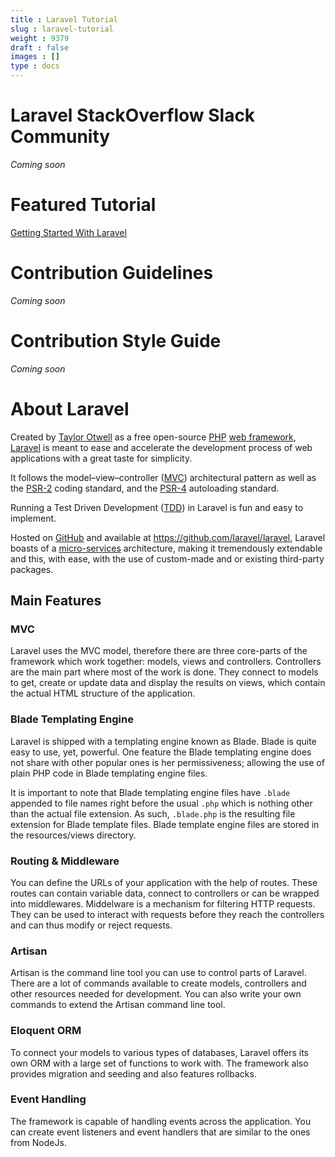 ```yaml
---
title : Laravel Tutorial
slug : laravel-tutorial
weight : 9379
draft : false
images : []
type : docs
---
```


# Laravel StackOverflow Slack Community

_Coming soon_

# Featured Tutorial

[Getting Started With Laravel][1]


  [1]: https://www.wikiod.com/laravel/installation

# Contribution Guidelines

_Coming soon_

# Contribution Style Guide

_Coming soon_

# About Laravel

Created by [Taylor Otwell][1] as a free open-source [PHP][2] [web framework][3], [Laravel][4] is meant to ease and accelerate the development process of web applications with a great taste for simplicity.

It follows the model–view–controller ([MVC][5]) architectural pattern as well as the [PSR-2][6] coding standard, and the [PSR-4][7] autoloading standard.

Running a Test Driven Development ([TDD][8]) in Laravel is fun and easy to implement.

Hosted on [GitHub][9] and available at https://github.com/laravel/laravel, Laravel boasts of a [micro-services][10] architecture, making it tremendously extendable and this, with ease, with the use of custom-made and or existing third-party packages.

## Main Features

### MVC
Laravel uses the MVC model, therefore there are three core-parts of the framework which work together: models, views and controllers. Controllers are the main part where most of the work is done. They connect to models to get, create or update data and display the results on views, which contain the actual HTML structure of the application.

### Blade Templating Engine

Laravel is shipped with a templating engine known as Blade. Blade is quite easy to use, yet, powerful. One feature the Blade templating engine does not share with other popular ones is her permissiveness; allowing the use of plain PHP code in Blade templating engine files.

It is important to note that Blade templating engine files have `.blade` appended to file names right before the usual `.php` which is nothing other than the actual file extension. As such, `.blade.php` is the resulting file extension for Blade template files. Blade template engine files are stored in the resources/views directory.

### Routing & Middleware
You can define the URLs of your application with the help of routes. These routes can contain variable data, connect to controllers or can be wrapped into middlewares.
Middelware is a mechanism for filtering HTTP requests. They can be used to interact with requests before they reach the controllers and can thus modify or reject requests.

### Artisan
Artisan is the command line tool you can use to control parts of Laravel. There are a lot of commands available to create models, controllers and other resources needed for development. You can also write your own commands to extend the Artisan command line tool.

### Eloquent ORM
To connect your models to various types of databases, Laravel offers its own ORM with a large set of functions to work with. The framework also provides migration and seeding and also features rollbacks.

### Event Handling
The framework is capable of handling events across the application. You can create event listeners and event handlers that are similar to the ones from NodeJs.


  [1]: https://github.com/taylorotwell/ "Taylor Otwell"
  [2]: https://en.wikipedia.org/wiki/Category:PHP_frameworks "PHP framework"
  [3]: https://en.wikipedia.org/wiki/Web_framework/ "web framework &#40;WF&#41; or web application framework &#40;WAF&#41;"
  [4]: https://laravel.com/ "Laravel"
  [5]: https://en.wikipedia.org/wiki/Model%E2%80%93view%E2%80%93controller/ "Model–view–controller software architectural pattern"
  [6]: https://github.com/php-fig/fig-standards/blob/master/accepted/PSR-2-coding-style-guide.md/ "PSR-2"
  [7]: https://github.com/php-fig/fig-standards/blob/master/accepted/PSR-4-autoloader.md/ "PSR-4"
  [8]: https://en.wikipedia.org/wiki/Test-driven_development/ "Test-driven development &#40;TDD&#41;"
  [9]: https://github.com/ "GitHub"
  [10]: https://en.wikipedia.org/wiki/Microservices/ "A more concrete and modern interpretation of service-oriented architectures &#40;SOA&#41;"

